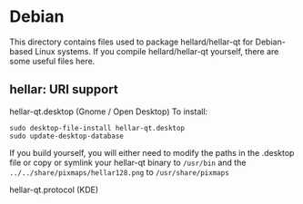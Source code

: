 
Debian
====================
This directory contains files used to package hellard/hellar-qt
for Debian-based Linux systems. If you compile hellard/hellar-qt yourself, there are some useful files here.

## hellar: URI support ##


hellar-qt.desktop  (Gnome / Open Desktop)
To install:

	sudo desktop-file-install hellar-qt.desktop
	sudo update-desktop-database

If you build yourself, you will either need to modify the paths in
the .desktop file or copy or symlink your hellar-qt binary to `/usr/bin`
and the `../../share/pixmaps/hellar128.png` to `/usr/share/pixmaps`

hellar-qt.protocol (KDE)

